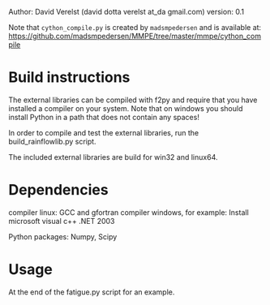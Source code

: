 Author: David Verelst (david dotta verelst at_da gmail.com)
version: 0.1

Note that ```cython_compile.py``` is created by ```madsmpedersen``` and is
available at:
https://github.com/madsmpedersen/MMPE/tree/master/mmpe/cython_compile

Build instructions
==================

The external libraries can be compiled with f2py and require that you have
installed a compiler on your system. Note that on windows you should
install Python in a path that does not contain any spaces!

In order to compile and test the external libraries, run the
build_rainflowlib.py script.

The included external libraries are build for win32 and linux64.

Dependencies
============

compiler linux: GCC and gfortran
compiler windows, for example: Install microsoft visual c++ .NET 2003

Python packages: Numpy, Scipy

Usage
=====

At the end of the fatigue.py script for an example.


